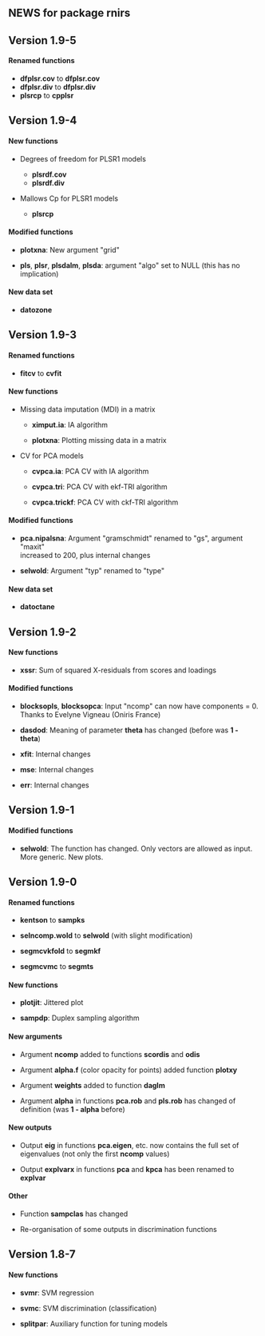 ## NEWS for package **rnirs**

## **Version 1.9-5**

#### **Renamed functions**

  - **dfplsr.cov** to **dfplsr.cov**
  - **dfplsr.div** to **dfplsr.div**
  - **plsrcp** to **cpplsr**















## **Version 1.9-4**

#### **New functions**

- Degrees of freedom for PLSR1 models

  - **plsrdf.cov**
  - **plsrdf.div**

- Mallows Cp for PLSR1 models

  - **plsrcp**

#### **Modified functions**

- **plotxna**: New argument "grid"

- **pls**, **plsr**, **plsdalm**, **plsda**: argument "algo" set to NULL (this has no implication)

#### **New data set**

- **datozone**




  



## **Version 1.9-3**

#### **Renamed functions**

- **fitcv** to **cvfit** 

#### **New functions**

- Missing data imputation (MDI) in a matrix

  - **ximput.ia**: IA algorithm
  
  - **plotxna**: Plotting missing data in a matrix
  
- CV for PCA models

  - **cvpca.ia**: PCA CV with IA algorithm

  - **cvpca.tri**: PCA CV with ekf-TRI algorithm
  
  - **cvpca.trickf**: PCA CV with ckf-TRI algorithm
  
#### **Modified functions**

- **pca.nipalsna**: Argument "gramschmidt" renamed to "gs", argument "maxit"  
increased to 200, plus internal changes 

- **selwold**: Argument "typ" renamed to "type"

#### **New data set**

- **datoctane**




  



## **Version 1.9-2**

#### **New functions**

- **xssr**: Sum of squared X-residuals from scores and loadings

#### **Modified functions**

- **blocksopls**, **blocksopca**: Input "ncomp" can now have components = 0. 
Thanks to Evelyne Vigneau (Oniris France)

- **dasdod**: Meaning of parameter **theta** has changed (before was **1 - theta**)

- **xfit**: Internal changes

- **mse**: Internal changes

- **err**: Internal changes








## **Version 1.9-1**

#### **Modified functions**

- **selwold**: The function has changed. Only vectors are allowed as input. More generic. New plots.








## **Version 1.9-0**

#### **Renamed functions**

- **kentson** to **sampks**
  
- **selncomp.wold** to  **selwold**  (with slight modification)
  
- **segmcvkfold** to  **segmkf**                   
- **segmcvmc** to  **segmts**                   

#### **New functions**

- **plotjit**: Jittered plot
  
- **sampdp**: Duplex sampling algorithm 
  
#### **New arguments**

- Argument **ncomp** added to functions **scordis** and **odis**
  
- Argument **alpha.f** (color opacity for points) added function **plotxy**
  
- Argument **weights** added to function **daglm**
  
- Argument **alpha** in functions **pca.rob** and **pls.rob** has changed of definition (was **1 - alpha** before)

#### **New outputs**

- Output **eig** in functions **pca.eigen**, etc. now contains the full set of eigenvalues (not only the first **ncomp** values)
  
- Output **explvarx** in functions **pca** and **kpca** has been renamed to **explvar**
    
#### **Other**

- Function **sampclas** has changed

- Re-organisation of some outputs in discrimination functions








## **Version 1.8-7**

#### **New functions**

- **svmr**: SVM regression
  
- **svmc**: SVM discrimination (classification)
  
- **splitpar**: Auxiliary function for tuning models








